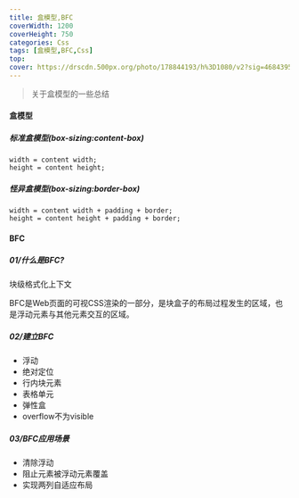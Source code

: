 ```yaml
---
title: 盒模型,BFC
coverWidth: 1200
coverHeight: 750
categories: Css
tags: [盒模型,BFC,Css]
top:
cover: https://drscdn.500px.org/photo/178844193/h%3D1080/v2?sig=4684395e8888efec23951265e1383ddde8e80361bb60cf3ee35cab3d35bc765b
---
```

>关于盒模型的一些总结

<!--more-->
#### 盒模型

##### 标准盒模型(box-sizing:content-box)

```
width = content width;
height = content height;
```

##### 怪异盒模型(box-sizing:border-box)

```
width = content width + padding + border;
height = content height + padding + border;
```

#### BFC

##### 01/什么是BFC?

块级格式化上下文

BFC是Web页面的可视CSS渲染的一部分，是块盒子的布局过程发生的区域，也是浮动元素与其他元素交互的区域。

##### 02/建立BFC

- 浮动
- 绝对定位
- 行内块元素
- 表格单元
- 弹性盒
- overflow不为visible

##### 03/BFC应用场景

- 清除浮动
- 阻止元素被浮动元素覆盖
- 实现两列自适应布局